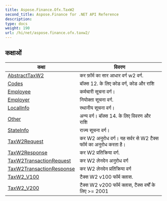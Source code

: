 ```yaml
---
title: Aspose.Finance.Ofx.TaxW2
second_title: Aspose.Finance for .NET API Reference
description: 
type: docs
weight: 190
url: /hi/net/aspose.finance.ofx.taxw2/
---
```



## कक्षाओं

| कक्षा | विवरण |
| --- | --- |
| [AbstractTaxW2](./abstracttaxw2/) | कर फ़ॉर्म का सार आधार वर्ग w2 वर्ग. |
| [Codes](./codes/) | बॉक्स 12. के लिए कोड वर्ग, कोड और राशि |
| [Employee](./employee/) | कर्मचारी सूचना वर्ग। |
| [Employer](./employer/) | नियोक्ता सूचना वर्ग. |
| [LocalInfo](./localinfo/) | स्थानीय सूचना वर्ग। |
| [Other](./other/) | अन्य वर्ग। बॉक्स 14. के लिए विवरण और राशि |
| [StateInfo](./stateinfo/) | राज्य सूचना वर्ग। |
| [TaxW2Request](./taxw2request/) | कर W2 अनुरोध वर्ग। यह सर्वर से W2 टैक्स फॉर्म का अनुरोध करता है। |
| [TaxW2Response](./taxw2response/) | कर W2 प्रतिक्रिया वर्ग. |
| [TaxW2TransactionRequest](./taxw2transactionrequest/) | कर W2 लेनदेन अनुरोध वर्ग |
| [TaxW2TransactionResponse](./taxw2transactionresponse/) | कर W2 लेनदेन प्रतिक्रिया वर्ग |
| [TaxW2_V100](./taxw2_v100/) | टैक्स W2 v100 फॉर्म क्लास. |
| [TaxW2_V200](./taxw2_v200/) | टैक्स W2 v200 फॉर्म क्लास, टैक्स वर्षों के लिए &gt;= 2001 |


